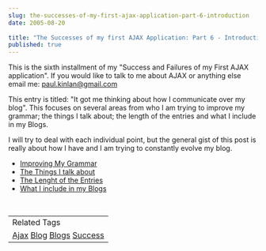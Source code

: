 ```yaml
---
slug: the-successes-of-my-first-ajax-application-part-6-introduction
date: 2005-08-20
 
title: "The Successes of my first AJAX Application: Part 6 - Introduction"
published: true
---
```

This is the sixth installment of my "Success and Failures of my First AJAX application".  If you would like to talk to me about AJAX or anything else email me: <a href="mailto:paul.kinlan@gmail.com">paul.kinlan@gmail.com</a><p />This entry is titled: "It got me thinking about how I communicate over my blog".  This focuses on several areas from who I am trying to improve my grammar; the things I talk about; the length of the entries and what I include in my Blogs.<p />I will try to deal with each individual point, but the general gist of this post is really about how I have and I am trying to constantly evolve my blog.<p /><ul>
<li><a href="http://www.kinlan.co.uk/2005/08/successes-of-my-first-ajax_112453021276275409.html">Improving My Grammar</a></li>
<li><a href="http://www.kinlan.co.uk/2005/08/successes-of-my-first-ajax_112453033298247439.html">The Things I talk about</a></li>
<li><a href="http://www.kinlan.co.uk/2005/08/successes-of-my-first-ajax_112453039454958752.html">The Lenght of the Entries</a></li>
<li><a href="http://www.kinlan.co.uk/2005/08/successes-of-my-first-ajax_112453051414855015.html">What I include in my Blogs</a></li>
</ul><br /><table class="TechnoratiHead TagHeader">
<tr><td>Related Tags</td></tr>
<tr class="Technorati"><td>
<a href="https://paul.kinlan.me/tags/Ajax" class="Tag" rel="tag">Ajax</a> <a href="https://paul.kinlan.me/tags/Blog" class="Tag" rel="tag">Blog</a> <a href="https://paul.kinlan.me/tags/Blogs" class="Tag" rel="tag">Blogs</a> <a href="https://paul.kinlan.me/tags/Success" class="Tag" rel="tag">Success</a>
</td></tr>
</table><div class="blogger-post-footer"><img class="posterous_download_image" src="https://blogger.googleusercontent.com/tracker/8109338-112453010776017550?l=www.kinlan.co.uk%2Findex.html" height="1" alt="" width="1" /></div>


